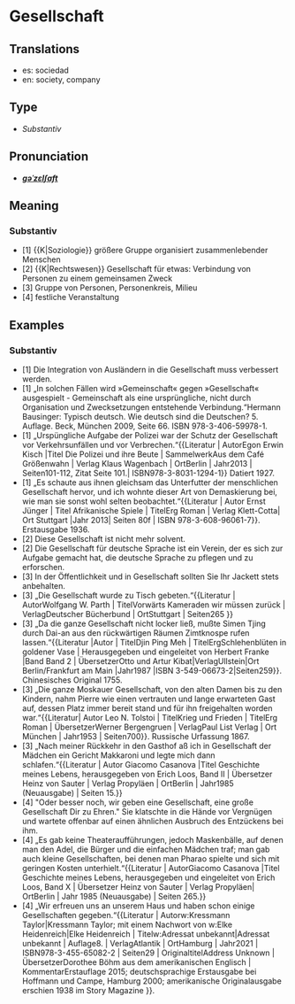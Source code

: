 # Gesellschaft
## Translations
- es: sociedad
- en: society, company
## Type
- _Substantiv_
## Pronunciation
- **_[ɡəˈzɛlʃaft](https://commons.wikimedia.org/wiki/File:De-Gesellschaft.ogg)_**
## Meaning
### Substantiv
- [1] {{K|Soziologie}} größere Gruppe organisiert zusammenlebender Menschen
- [2] {{K|Rechtswesen}} Gesellschaft für etwas: Verbindung von Personen zu einem gemeinsamen Zweck
- [3] Gruppe von Personen, Personenkreis, Milieu
- [4] festliche Veranstaltung
## Examples
### Substantiv
- [1] Die Integration von Ausländern in die Gesellschaft muss verbessert werden.
- [1] „In solchen Fällen wird »Gemeinschaft« gegen »Gesellschaft« ausgespielt - Gemeinschaft als eine ursprüngliche, nicht durch Organisation und Zwecksetzungen entstehende Verbindung.“<ref>Hermann Bausinger: Typisch deutsch. Wie deutsch sind die Deutschen? 5. Auflage. Beck, München 2009, Seite 66. ISBN 978-3-406-59978-1.</ref>
- [1] „Urspüngliche Aufgabe der Polizei war der Schutz der Gesellschaft vor Verkehrsunfällen und vor Verbrechen.“<ref>{{Literatur | AutorEgon Erwin Kisch |Titel Die Polizei und ihre Beute | SammelwerkAus dem Café Größenwahn | Verlag Klaus Wagenbach | OrtBerlin | Jahr2013 | Seiten101-112, Zitat Seite 101.| ISBN978-3-8031-1294-1}} Datiert 1927.</ref>
- [1] „Es schaute aus ihnen gleichsam das Unterfutter der menschlichen Gesellschaft hervor, und ich wohnte dieser Art von Demaskierung bei, wie man sie sonst wohl selten beobachtet.“<ref>{{Literatur | Autor Ernst Jünger | Titel Afrikanische Spiele | TitelErg Roman | Verlag Klett-Cotta| Ort Stuttgart |Jahr 2013| Seiten 80f | ISBN 978-3-608-96061-7}}. Erstausgabe 1936.</ref>
- [2] Diese Gesellschaft ist nicht mehr solvent.
- [2] Die Gesellschaft für deutsche Sprache ist ein Verein, der es sich zur Aufgabe gemacht hat, die deutsche Sprache zu pflegen und zu erforschen.
- [3] In der Öffentlichkeit und in Gesellschaft sollten Sie Ihr Jackett stets anbehalten.
- [3] „Die Gesellschaft wurde zu Tisch gebeten.“<ref>{{Literatur | AutorWolfgang W. Parth | TitelVorwärts Kameraden wir müssen zurück | VerlagDeutscher Bücherbund | OrtStuttgart | Seiten265 }}</ref>
- [3] „Da die ganze Gesellschaft nicht locker ließ, mußte Simen Tjing durch Dai-an aus den rückwärtigen Räumen Zimtknospe rufen lassen.“<ref>{{Literatur |Autor | TitelDjin Ping Meh | TitelErgSchlehenblüten in goldener Vase | Herausgegeben und eingeleitet von Herbert Franke |Band Band 2 | ÜbersetzerOtto und Artur Kibat|VerlagUllstein|Ort Berlin/Frankfurt am Main |Jahr1987 |ISBN 3-549-06673-2|Seiten259}}. Chinesisches Original 1755.</ref>
- [3] „Die ganze Moskauer Gesellschaft, von den alten Damen bis zu den Kindern, nahm Pierre wie einen vertrauten und lange erwarteten Gast auf, dessen Platz immer bereit stand und für ihn freigehalten worden war.“<ref>{{Literatur| Autor Leo N. Tolstoi | TitelKrieg und Frieden | TitelErg Roman | ÜbersetzerWerner Bergengruen | VerlagPaul List Verlag | Ort München | Jahr1953 | Seiten700}}. Russische Urfassung 1867.</ref>
- [3] „Nach meiner Rückkehr in den Gasthof aß ich in Gesellschaft der Mädchen ein Gericht Makkaroni und legte mich dann schlafen.“<ref>{{Literatur | Autor Giacomo Casanova |Titel Geschichte meines Lebens, herausgegeben von Erich Loos, Band II | Übersetzer Heinz von Sauter | Verlag Propyläen | OrtBerlin | Jahr1985 (Neuausgabe) | Seiten 15.}}</ref>
- [4] "Oder besser noch, wir geben eine Gesellschaft, eine große Gesellschaft Dir zu Ehren." Sie klatschte in die Hände vor Vergnügen und wartete offenbar auf einen ähnlichen Ausbruch des Entzückens bei ihm.
- [4] „Es gab keine Theateraufführungen, jedoch Maskenbälle, auf denen man den Adel, die Bürger und die einfachen Mädchen traf; man gab auch kleine Gesellschaften, bei denen man Pharao spielte und sich mit geringen Kosten unterhielt.“<ref>{{Literatur | AutorGiacomo Casanova |Titel Geschichte meines Lebens, herausgegeben und eingeleitet von Erich Loos, Band X | Übersetzer Heinz von Sauter | Verlag Propyläen| OrtBerlin | Jahr 1985 (Neuausgabe) | Seiten 265.}}</ref>
- [4] „Wir erfreuen uns an unserem Haus und haben schon einige Gesellschaften gegeben.“<ref>{{Literatur | Autorw:Kressmann Taylor|Kressmann Taylor; mit einem Nachwort von w:Elke Heidenreich|Elke Heidenreich | Titelw:Adressat unbekannt|Adressat unbekannt | Auflage8. | VerlagAtlantik | OrtHamburg | Jahr2021 | ISBN978-3-455-65082-2 | Seiten29 | OriginaltitelAddress Unknown | ÜbersetzerDorothee Böhm aus dem amerikanischen Englisch | KommentarErstauflage 2015; deutschsprachige Erstausgabe bei Hoffmann und Campe, Hamburg 2000; amerikanische Originalausgabe erschien 1938 im Story Magazine }}.</ref>
